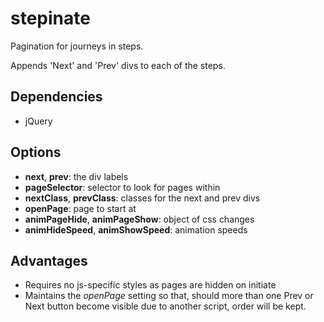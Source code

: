 # stepinate

Pagination for journeys in steps.

Appends 'Next' and 'Prev' divs to each of the steps.

## Dependencies
- jQuery

## Options
- **next**, **prev**: the div labels
- **pageSelector**: selector to look for pages within
- **nextClass**, **prevClass**: classes for the next and prev divs
- **openPage**: page to start at
- **animPageHide**, **animPageShow**: object of css changes
- **animHideSpeed**, **animShowSpeed**: animation speeds

## Advantages
- Requires no js-specific styles as pages are hidden on initiate
- Maintains the *openPage* setting so that, should more than one Prev or Next button become visible due to another script, order will be kept.
